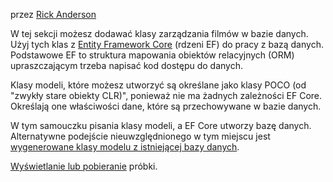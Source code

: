 przez [Rick Anderson](https://twitter.com/RickAndMSFT)

W tej sekcji możesz dodawać klasy zarządzania filmów w bazie danych. Użyj tych klas z [Entity Framework Core](/ef/core) (rdzeni EF) do pracy z bazą danych. Podstawowe EF to struktura mapowania obiektów relacyjnych (ORM) upraszczającym trzeba napisać kod dostępu do danych.

Klasy modeli, które możesz utworzyć są określane jako klasy POCO (od "zwykły stare obiekty CLR)", ponieważ nie ma żadnych zależności EF Core. Określają one właściwości dane, które są przechowywane w bazie danych.

W tym samouczku pisania klasy modeli, a EF Core utworzy bazę danych. Alternatywne podejście nieuwzględnionego w tym miejscu jest [wygenerowane klasy modelu z istniejącej bazy danych](/ef/core/get-started/aspnetcore/existing-db).

[Wyświetlanie lub pobieranie](https://github.com/aspnet/Docs/tree/master/aspnetcore/tutorials/razor-pages/razor-pages-start/sample/RazorPagesMovie) próbki.